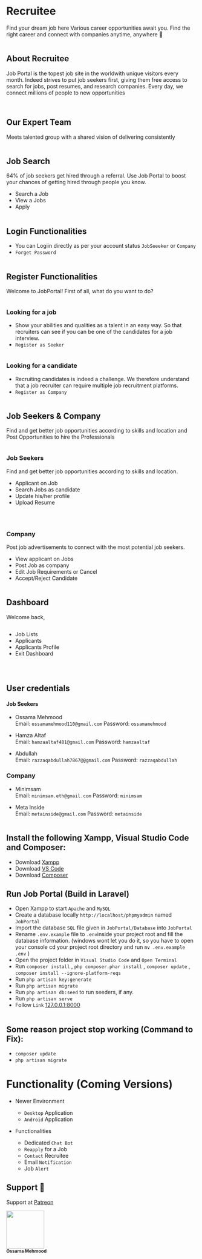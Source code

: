 # Recruitee 

Find your dream job here
Various career opportunities await you. Find the right career and connect with companies anytime, anywhere 🎯

<p align="center">
  <img alt="" style="{max-height: 0px}" src="./Prototype/Job Portal/Home.png">
</p>

## About Recruitee

Job Portal is the topest job site in the worldwith unique visitors every month. Indeed strives to put job seekers first, giving them free access to search for jobs, post resumes, and research companies. Every day, we connect millions of people to new opportunities

<p align="center">
  <img alt="" style="{max-height: 0px}" src="./Prototype/About Job Portal/About.png">
</p>

<p align="center">
  <img alt="" style="{max-height: 0px}" src="./Prototype/About Job Portal/FindYourDream.png">
</p>

## Our Expert Team

Meets talented group with a shared vision of delivering consistently

<p align="center">
  <img alt="" style="{max-height: 0px}" src="./Prototype/Our Expert Team/Our Expert Team.gif">
</p>

## Job Search

64% of job seekers get hired through a referral. Use Job Portal to boost your chances of getting hired through people you know.

- Search a Job
- View a Jobs
- Apply

<p align="center">
  <img alt="" style="{max-height: 0px}" src="./Prototype/Job Search/JobSearch.png">
</p>

## Login Functionalities
- You can Logiin directly as per your account status `JobSeeeker` or `Company`
- `Forget Password`

<p align="center">
  <img alt="" style="{max-height: 0px}" src="./Prototype/Login Functionalities/Login.png">
</p>

## Register Functionalities

Welcome to JobPortal!
First of all, what do you want to do?
<p align="center">
  <img alt="" style="{max-height: 0px}" src="./Prototype/Register Functionalities/Welcome to Job Portal.png">
</p>

### Looking for a job
- Show your abilities and qualities as a talent in an easy way. So that recruiters can see if you can be one of the candidates for a job interview.
- `Register as Seeker`

<p align="center">
  <img alt="" style="{max-height: 0px}" src="./Prototype/Register Functionalities/Register as Job Seeker.png">
</p>

### Looking for a candidate
- Recruiting candidates is indeed a challenge. We therefore understand that a job recruiter can require multiple job recruitment platforms.
- `Register as Company`

<p align="center">
  <img alt="" style="{max-height: 0px}" src="./Prototype/Register Functionalities/Register as Company.png">
</p>

## Job Seekers & Company
Find and get better job opportunities according to skills and location and Post Opportunities to hire the Professionals
<p align="center">
  <img alt="" style="{max-height: 0px}" src="./Prototype/Job Seekers Company/JobSeekersCompany.png">
</p>

### Job Seekers
Find and get better job opportunities according to skills and location.
- Applicant on Job
- Search Jobs as candidate
- Update his/her profile
- Upload Resume

<p align="center">
  <img alt="" style="{max-height: 0px}" src="./Prototype/Job Seekers/JobSeekersProfile.png">
</p>

<p align="center">
  <img alt="" style="{max-height: 0px}" src="./Prototype/Job Seekers/ApplyJob.png">
</p>

<p align="center">
  <img alt="" style="{max-height: 0px}" src="./Prototype/Job Seekers/ApplyJob2.png">
</p>

### Company
Post job advertisements to connect with the most potential job seekers.
- View applicant on Jobs
- Post Job as company
- Edit Job Requirements or Cancel
- Accept/Reject Candidate

<p align="center">
  <img alt="" style="{max-height: 0px}" src="./Prototype/Company/CompanyProfile.png">
</p>


## Dashboard
Welcome back,
<p align="center">
  <img alt="" style="{max-height: 0px}" src="./Prototype/Dashboard/Dashboard.png">
</p>

- Job Lists
- Applicants
- Applicants Profile
- Exit Dashboard

<p align="center">
  <img alt="" style="{max-height: 0px}" src="./Prototype/Dashboard/Job List.png">
</p>
<p align="center">
  <img alt="" style="{max-height: 0px}" src="./Prototype/Dashboard/Applicants.png">
</p>
<p align="center">
  <img alt="" style="{max-height: 0px}" src="./Prototype/Dashboard/ApplicantsProfile.png">
</p>

## User credentials

#### Job Seekers

- Ossama Mehmood <br>
Email: `ossamamehmood110@gmail.com`
Password: `ossamamehmood`

- Hamza Altaf <br>
Email: `hamzaaltaf481@gmail.com`
Password: `hamzaaltaf`

- Abdullah <br>
Email: `razzaqabdullah7867@@gmail.com`
Password: `razzaqabdullah`

### Company

- Minimsam <br>
Email: `minimsam.eth@gmail.com`
Password: `minimsam`

- Meta Inside <br>
Email: `metainside@gmail.com`
Password: `metainside`

<p align="center">
  <img alt="" style="{max-height: 0px}" src="./Prototype/User credentials/Phpmyadmin.png">
</p>

## Install the following Xampp, Visual Studio Code and Composer:
- Download <a href="https://www.apachefriends.org/download.html" target="_blank">Xampp</a>
- Download <a href="https://code.visualstudio.com/download" target="_blank">VS Code</a>
- Download <a href="https://getcomposer.org/download" target="_blank">Composer</a>

## Run Job Portal (Build in Laravel)
- Open Xampp to start `Apache` and `MySQL`
- Create a database locally `http://localhost/phpmyadmin` named `JobPortal`
- Import the database `SQL` file given in `JobPortal/Database` into `JobPortal`
- Rename `.env.example` file to `.env`inside your project root and fill the database information.
  (windows wont let you do it, so you have to open your console cd your project root directory and run `mv .env.example .env` )
- Open the project folder in `Visual Studio Code` and `Open Terminal`
- Run `composer install` , ```php composer.phar install``` , `composer update` , `composer install --ignore-platform-reqs`
- Run `php artisan key:generate` 
- Run `php artisan migrate`
- Run `php artisan db:seed` to run seeders, if any.
- Run `php artisan serve`
- Follow `Link` <a href="http://127.0.0.1:8000" target="_blank">127.0.0.1:8000</a>
<p align="center">
  <img alt="" style="{max-height: 0px}" src="./Prototype/Run Job Portal/php artisan serve.png">
</p>

## Some reason project stop working (Command to Fix):
- `composer update`
- `php artisan migrate`

# Functionality (Coming Versions)

- Newer Environment 
  - `Desktop` Application
  - `Android` Application

- Functionalities
  - Dedicated `Chat Bot`
  - `Reapply` for a Job
  - `Contact` Recruitee
  - Email `Notification`
  - Job `Alert`



## Support 💓

Support at <a href="https://www.patreon.com/ossamamehmood" target="_blank">Patreon</a>

<tr><td align="center"><a href="https://github.com/ossamamehmood"><kbd><img src="https://avatars3.githubusercontent.com/ossamamehmood?size=100" width="100px;" alt=""/></kbd><br /><sub><b>Ossama Mehmood</b></sub></a><br /></td>

</tr>
